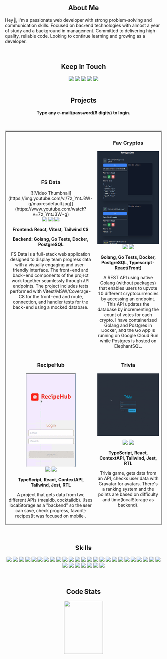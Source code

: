 <h2 align="center">About Me</h2>
<p>
  Hey👋, i'm a passionate web developer with strong problem-solving and communication skills. Focused on backend technologies with almost a year of study and a background in management. Committed to delivering high-quality, reliable code. Looking to continue learning and growing as a developer.
</p>
<br>
<h2 align="center">Keep In Touch</h2>
<div align="center">
  <a href="https://www.linkedin.com/in/carlosarraes" target="_blank" rel="noreferrer"><img src="https://img.shields.io/badge/linkedin-%230077B5.svg?style=for-the-badge&logo=linkedin&logoColor=white"/></a>  
  <a href="https://wa.me/5581988881213"><img src="https://img.shields.io/badge/WhatsApp-25D366?style=for-the-badge&logo=whatsapp&logoColor=white"/></a>
  <a href="mailto:carraeshb@gmail.com"><img src="https://img.shields.io/badge/Email-critical?style=for-the-badge"/></a>  
  <a href="https://github.com/carlosarraes/carlosarraes.github.io/blob/main/cv/Carlos%20Arraes%20-%20CV2.pdf"><img src="https://img.shields.io/badge/Curriculum-yellowgreen?style=for-the-badge"/></a>  
  <a href="https://carlosarraes.github.io/"><img src="https://img.shields.io/badge/devfolio-blueviolet?style=for-the-badge"/></a>  
</div>
<br>
<h2 align="center">Projects</h2>
<h4 align="center">Type any e-mail/password(6 digits) to login.</h4>
<br/>
<table bordercolor="#aaa" valign="top">
  <tr>
    <td width="50%" align="center">
      <h3 align="center">FS Data</h3>
      <div align="center">
        [![Video Thumbnail](https://img.youtube.com/vi/7z_YntJ3W-g/maxresdefault.jpg)](https://www.youtube.com/watch?v=7z_YntJ3W-g)
        <div align="center">
          <a target="_blank" href="https://github.com/carlosarraes/fsfront"><img src="https://img.shields.io/badge/Frontend-37a779?style=for-the-badge"/></a>
          <a target="_blank" href="https://github.com/carlosarraes/fsback"><img src="https://img.shields.io/badge/Backend-37a779?style=for-the-badge"/></a>
          <a target="_blank" href="https://fsstack.netlify.app/"><img src="https://img.shields.io/badge/App-37a779?style=for-the-badge"/></a>
        </div>
      </div>
      <p align="center"><strong>Frontend: React, Vitest, Tailwind CS</strong></p>
      <p align="center"><strong>Backend: Golang, Go Tests, Docker, PostgreSQL</strong></p>
      <p align="center">FS Data is a full-stack web application designed to display team progress data with a visually engaging and user-friendly interface. The front-end and back-end components of the project work together seamlessly through API endpoints. 
      The project includes tests performed with Vitest/MSW/Coverage-C8 for the front-end and route, connection, and handler tests for the back-end using a mocked database.</p>
    </td>
    <td width="50%" align="center">
      <h3 align="center">Fav Cryptos</h3>
      <div align="center">
        <img src="./images/fc.gif" height="300px" align="center" alt="RecipeHub"/>
        <div align="center">
          <a target="_blank" href="https://github.com/carlosarraes/favcrypto"><img src="https://img.shields.io/badge/Code-37a779?style=for-the-badge"/></a>
          <a target="_blank" href="https://fcdocs.netlify.app/"><img src="https://img.shields.io/badge/App-37a779?style=for-the-badge"/></a>
        </div>
      </div>
      <p align="center"><strong>Golang, Go Tests, Docker, PostgreSQL, Typescript-React(Front)</strong></p>
      <p align="center">A REST API using native Golang (without packages) that enables users to upvote 10 different cryptocurrencies by accessing an endpoint. This API updates the database by incrementing the count of votes for each crypto. I have containerized Golang and Postgres in Docker, and the Go App is running on Google Cloud Run while Postgres is hosted on ElephantSQL.</p>
    </td>
  </tr>
  <tr>
    <td width="50%" align="center">
      <h3 align="center">RecipeHub</h3>
      <div align="center">
        <img src="./images/recipesAppMin.gif" height="300px" align="center" alt="RecipeHub"/>
        <div align="center">
          <a target="_blank" href="https://github.com/carlosarraes/recipes"><img src="https://img.shields.io/badge/Code-37a779?style=for-the-badge"/></a>
          <a target="_blank" href="https://hubrecipe.netlify.app/"><img src="https://img.shields.io/badge/App-37a779?style=for-the-badge"/></a>
        </div>
      </div>
      <p align="center"><strong>TypeScript, React, ContextAPI, Tailwind, Jest, RTL</strong></p>
      <p align="center">A project that gets data from two different APIs (mealdb, cocktaildb). Uses localStorage as a "backend" so the user can save, check progress, favorite recipes(It was focused on mobile).</p>
    </td>
    <td width="50%" valign="top">
      <h3 align="center">Trivia</h3>
      <div align="center">
        <img src="./images/triviaMin.gif" width="300px" height="200px" align="center" alt="Trivia"/>
      </div>
      <p align="center">
        <a target="_blank" href="https://github.com/carlosarraes/trivia"><img src="https://img.shields.io/badge/Code-37a779?style=for-the-badge"/></a>
        <a target="_blank" href="https://triviaty.netlify.app/"><img src="https://img.shields.io/badge/App-37a779?style=for-the-badge"/></a>
      </p>
      <p align="center"><strong>TypeScript, React, ContextAPI, Tailwind, Jest, RTL</strong></p>
      <p align="center">Trivia game, gets data from an API, checks user data with Gravatar for avatars. There's a ranking system and the points are based on difficulty and time(localStorage as backend).</p>
    </td>
  </tr>
</table>
<br>
<h2 align="center">Skills</h2>
<p align="center">
  <img src="https://img.shields.io/badge/NeoVim-%2357A143.svg?&style=for-the-badge&logo=neovim&logoColor=white"/>
  <img src="https://img.shields.io/badge/Arch%20Linux-1793D1?logo=arch-linux&logoColor=fff&style=for-the-badge"/>
  <img src="https://img.shields.io/badge/go-%2300ADD8.svg?style=for-the-badge&logo=go&logoColor=white"/>
  <img src="https://img.shields.io/badge/typescript-%23007ACC.svg?style=for-the-badge&logo=typescript&logoColor=white"/>
  <img src="https://img.shields.io/badge/javascript-%23323330.svg?style=for-the-badge&logo=javascript&logoColor=%23F7DF1E"/>
  <img src="https://img.shields.io/badge/react-%2320232a.svg?style=for-the-badge&logo=react&logoColor=%2361DAFB"/>
  <img src="https://img.shields.io/badge/React_Router-CA4245?style=for-the-badge&logo=react-router&logoColor=white"/>
  <img src="https://img.shields.io/badge/redux-%23593d88.svg?style=for-the-badge&logo=redux&logoColor=white"/>
  <img src="https://img.shields.io/badge/node.js-6DA55F?style=for-the-badge&logo=node.js&logoColor=white"/>
  <img src="https://img.shields.io/badge/express.js-%23404d59.svg?style=for-the-badge&logo=express&logoColor=%2361DAFB"/>
  <img src="https://img.shields.io/badge/ESLint-4B3263?style=for-the-badge&logo=eslint&logoColor=white"/>
  <img src="https://img.shields.io/badge/NPM-%23CB3837.svg?style=for-the-badge&logo=npm&logoColor=white"/>
  <img src="https://img.shields.io/badge/vite-%23646CFF.svg?style=for-the-badge&logo=vite&logoColor=white"/>
  <img src="https://img.shields.io/badge/Next-black?style=for-the-badge&logo=next.js&logoColor=white"/>
  <img src="https://img.shields.io/badge/lua-%232C2D72.svg?style=for-the-badge&logo=lua&logoColor=white"/>
  <img src="https://img.shields.io/badge/python-3670A0?style=for-the-badge&logo=python&logoColor=ffdd54"/>
  <img src="https://img.shields.io/badge/shell_script-%23121011.svg?style=for-the-badge&logo=gnu-bash&logoColor=white"/>
  <img src="https://img.shields.io/badge/java-%23ED8B00.svg?style=for-the-badge&logo=java&logoColor=white"/>
  <img src="https://img.shields.io/badge/spring-%236DB33F.svg?style=for-the-badge&logo=spring&logoColor=white"/>
  <img src="https://img.shields.io/badge/Gradle-02303A.svg?style=for-the-badge&logo=Gradle&logoColor=white"/>
  <img src="https://img.shields.io/badge/Apache%20Maven-C71A36?style=for-the-badge&logo=Apache%20Maven&logoColor=white"/>
  <img src="https://img.shields.io/badge/tailwindcss-%2338B2AC.svg?style=for-the-badge&logo=tailwind-css&logoColor=white"/>
  <img src="https://img.shields.io/badge/SASS-hotpink.svg?style=for-the-badge&logo=SASS&logoColor=white"/>
  <img src="https://img.shields.io/badge/docker-%230db7ed.svg?style=for-the-badge&logo=docker&logoColor=white"/>
  <img src="https://img.shields.io/badge/-jest-%23C21325?style=for-the-badge&logo=jest&logoColor=white"/>
  <img src="https://img.shields.io/badge/-TestingLibrary-%23E33332?style=for-the-badge&logo=testing-library&logoColor=white"/>
  <img src="https://img.shields.io/badge/-cypress-%23E5E5E5?style=for-the-badge&logo=cypress&logoColor=058a5e"/>
  <img src="https://img.shields.io/badge/git-%23F05033.svg?style=for-the-badge&logo=git&logoColor=white"/>
  <img src="https://img.shields.io/badge/postgres-%23316192.svg?style=for-the-badge&logo=postgresql&logoColor=white"/>
  <img src="https://img.shields.io/badge/MariaDB-003545?style=for-the-badge&logo=mariadb&logoColor=white"/>
  <img src="https://img.shields.io/badge/mysql-%2300f.svg?style=for-the-badge&logo=mysql&logoColor=white"/>
  <img src="https://img.shields.io/badge/MongoDB-%234ea94b.svg?style=for-the-badge&logo=mongodb&logoColor=white"/>
</p>
<br>
<h2 align="center">Code Stats</h2>
<div align="center">
  <img src="https://streak-stats.demolab.com/?user=carlosarraes&theme=tokyonight" width="50%" height="170px" />
</div>
